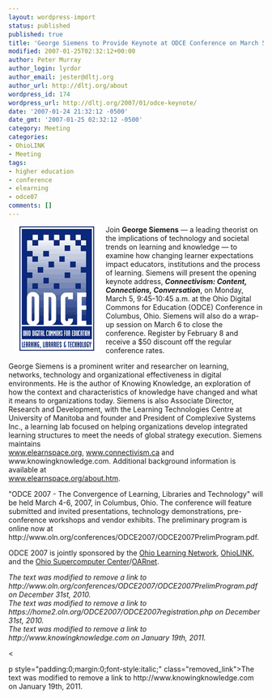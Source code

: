 ```yaml
---
layout: wordpress-import
status: published
published: true
title: 'George Siemens to Provide Keynote at ODCE Conference on March 5th'
modified: 2007-01-25T02:32:12+00:00
author: Peter Murray
author_login: lyrdor
author_email: jester@dltj.org
author_url: http://dltj.org/about
wordpress_id: 174
wordpress_url: http://dltj.org/2007/01/odce-keynote/
date: '2007-01-24 21:32:12 -0500'
date_gmt: '2007-01-25 02:32:12 -0500'
category: Meeting
categories:
- OhioLINK
- Meeting
tags:
- higher education
- conference
- elearning
- odce07
comments: []
---
```

<p><img width="168" height="250" src="/assets/images/2007/01/odcelogo_07.gif" align="left" hspace="12" alt="" />Join <strong>George Siemens</strong> &mdash; a leading theorist on the implications of technology and societal trends on learning and knowledge  &mdash; to examine how changing learner expectations impact educators, institutions and the process of learning. Siemens will present the opening keynote address, <span style="font-weight:bold;font-style:italic">Connectivism: Content, Connections, Conversation</span>, on Monday, March 5, 9:45-10:45 a.m. at the <span class="removed_link" title="http://www.oln.org/conferences/ODCE2007/ODCE2007.php">Ohio Digital Commons for Education (ODCE)</span> Conference in Columbus, Ohio.  Siemens will also do a wrap-up session on March 6 to close the conference.  <span class="removed_link" title="https://home2.oln.org/ODCE2007/ODCE2007registration.php">Register</span> by February 8 and receive a $50 discount off the regular conference rates.</p>
<p>George Siemens is a prominent writer and researcher on learning, networks, technology and organizational effectiveness in digital environments. He is the author of <span class="removed_link" title="http://www.knowingknowledge.com">Knowing Knowledge</span>, an exploration of how the context and characteristics of knowledge have changed and what it means to organizations today. Siemens is also Associate Director, Research and Development, with the Learning Technologies Centre at University of Manitoba and founder and President of Complexive Systems Inc., a learning lab focused on helping organizations develop integrated learning structures to meet the needs of global strategy execution. Siemens maintains<br />
<a href="http://www.elearnspace.org" target="otherpage" title="elearnspace. everything elearning.">www.elearnspace.org</a>, <a href="http://www.connectivism.ca" target="otherpage" title="Welcome to Connectivism! &amp;mdash; Connectivism">www.connectivism.ca</a> and <span class="removed_link" title="http://www.knowingknowledge.com">www.knowingknowledge.com</span>.  Additional background information is available at<br />
<a href="http://www.elearnspace.org/about.htm" target="otherpage" title="elearnspace. everything elearning: Blogs">www.elearnspace.org/about.htm</a>. </p>
<p>"ODCE 2007 - The Convergence of Learning, Libraries and Technology" will be held March 4-6, 2007, in Columbus, Ohio. The conference will feature submitted and invited presentations, technology demonstrations, pre-conference workshops and vendor exhibits. The preliminary program is online now at <span class="removed_link" title="http://www.oln.org/conferences/ODCE2007/ODCE2007PrelimProgram.pdf">http://www.oln.org/conferences/ODCE2007/ODCE2007PrelimProgram.pdf</span>.</p>
<p>ODCE 2007 is jointly sponsored by the <a href="http://www.oln.org/" title="The Ohio Learning Network">Ohio Learning Network</a>, <a href="http://www.ohiolink.edu" title="OhioLINK - The Ohio Library and Information Network">OhioLINK</a>, and the <a href="http://www.osc.edu" title="Ohio Supercomputer Center (OSC)">Ohio Supercomputer Center</a>/<a href="http://www.oar.net">OARnet</a>.</p>
<p style="padding:0;margin:0;font-style:italic;" class="removed_link">The text was modified to remove a link to http://www.oln.org/conferences/ODCE2007/ODCE2007PrelimProgram.pdf on December 31st, 2010.</p>
<p style="padding:0;margin:0;font-style:italic;" class="removed_link">The text was modified to remove a link to https://home2.oln.org/ODCE2007/ODCE2007registration.php on December 31st, 2010.</p>
<p style="padding:0;margin:0;font-style:italic;" class="removed_link">The text was modified to remove a link to http://www.knowingknowledge.com on January 19th, 2011.</p>
<p><</p>
<p>p style="padding:0;margin:0;font-style:italic;" class="removed_link">The text was modified to remove a link to http://www.knowingknowledge.com on January 19th, 2011.</p>
